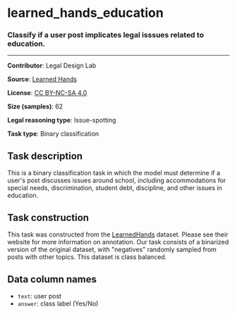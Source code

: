 # learned_hands_education

### Classify if a user post implicates legal isssues related to education.
---

**Contributor**: Legal Design Lab

**Source**: [Learned Hands](https://spot.suffolklitlab.org/data/#learnedhands)

**License**: [CC BY-NC-SA 4.0](https://creativecommons.org/licenses/by-nc-sa/4.0/)

**Size (samples)**: 62

**Legal reasoning type**: Issue-spotting

**Task type**: Binary classification

## Task description

This is a binary classification task in which the model must determine if a user's post discusses issues around school, including accommodations for special needs, discrimination, student debt, discipline, and other issues in education.

## Task construction

This task was constructed from the [LearnedHands](https://suffolklitlab.org/) dataset. Please see their website for more information on annotation. Our task consists of a binarized version of the original dataset, with "negatives" randomly sampled from posts with other topics. This dataset is class balanced.

## Data column names

- `text`: user post
- `answer`: class label (Yes/No)